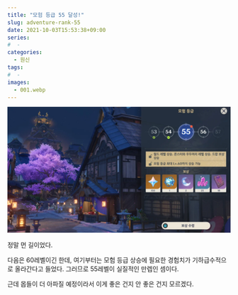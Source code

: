 ```yaml
---
title: "모험 등급 55 달성!"
slug: adventure-rank-55
date: 2021-10-03T15:53:38+09:00
series:
#  - 
categories:
  - 원신
tags:
#  - 
images:
  - 001.webp
---
```


![](001.webp)

정말 먼 길이었다.

다음은 60레벨이긴 한데, 여기부터는 모험 등급 상승에 필요한 경험치가 기하급수적으로 올라간다고 들었다. 그러므로 55레벨이 실질적인 만렙인 셈이다.

근데 몹들이 더 아파질 예정이라서 이게 좋은 건지 안 좋은 건지 모르겠다.
